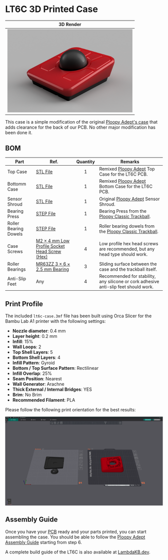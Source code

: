 # LT6C 3D Printed Case

|                                                3D Render                                                 |
| :------------------------------------------------------------------------------------------------------: |
| <a href="../assets/case-preview.png"><img src="../assets/case-preview.png" width=400 alt="Case 3D Render"></a> |


This case is a simple modification of the original [Ploopy Adept's case](https://github.com/ploopyco/adept-trackball/tree/master/hardware/mechanicals) that adds clearance for the back of our PCB. No other major modification has been done it.

## BOM

| Part                  | Ref.                                            | Quantity | Remarks                                                                              |
| --------------------- | ----------------------------------------------- | :------: | ------------------------------------------------------------------------------------ |
| Top Case              | [STL File](./lt6c-case-top.stl)                 |    1     | Remixed [Ploopy Adept] Top Case for the LT6C PCB.                                      |
| Bottomm Case          | [STL File](./lt6c-case-bottom.stl)              |    1     | Remixed [Ploopy Adept] Bottom Case for the LT6C PCB.                                   |
| Sensor Shroud         | [STL File](./lt6c-case-sensor-shroud.stl)       |    1     | Original [Ploopy Adept] Sensor Shroud.                                                |
| Bearing Press         | [STEP File][Ploopy Bit Bearing Press]           |    1     | Bearing Press from the [Ploopy Classic Trackball].                                     |
| Roller Bearing Dowels | [STEP File][Ploopy Rollber Bearing Dowel]       |    1     | Roller bearing dowels from the [Ploopy Classic Trackball].                             |
| Case Screws           | [M2 × 4 mm Low Profile Socket Head Screw (Hex)] |    4     | Low profile hex head screws are recommended, but any head type should work.          |
| Roller Bearings       | [MR63ZZ 3 × 6 × 2.5 mm Bearing]                 |    3     | Sliding surface between the case and the trackball itself.                           |
| Anti-Slip Feet        | Any                                             |    4     | Recommended for stability, any silicone or cork adhesive anti-slip feet should work. |

[Ploopy Adept]: https://github.com/ploopyco/adept-trackball/
[Ploopy Classic Trackball]: https://github.com/ploopyco/classic-trackball/
[M2 × 4 mm Low Profile Socket Head Screw (Hex)]: https://www.aliexpress.com/item/4001072025844.html
[MR63ZZ 3 × 6 × 2.5 mm Bearing]: https://www.aliexpress.com/item/1005001864936060.html
[Ploopy Bit Bearing Press]: https://github.com/ploopyco/classic-trackball/blob/master/hardware/Mechanicals/STEPs/Bit%20Bearing%20Press%20Complete.step
[Ploopy Rollber Bearing Dowel]: https://github.com/ploopyco/classic-trackball/blob/master/hardware/Mechanicals/STEPs/RollerBearingDowel.stp

## Print Profile

The included `lt6c-case.3mf` file has been built using Orca Slicer for the Bambu Lab A1 printer with the following settings:

- **Nozzle diameter**: 0.4 mm
- **Layer height**: 0.2 mm
- **Infill**: 15%
- **Wall Loops**: 2
- **Top Shell Layers**: 5
- **Bottom Shell Layers**: 4
- **Infill Pattern**: Gyroid
- **Bottom / Top Surface Pattern**: Rectilinear
- **Infill Overlap**: 25%
- **Seam Position**: Nearest
- **Wall Generator**: Arachne
- **Thick External / Internal Bridges**: YES
- **Brim**: No Brim
- **Recommended Filament**: PLA

Please follow the following print orientation for the best results:

![Print Orientation](../assets/case-print-orientation.png)

## Assembly Guide

Once you have your [PCB](/README.md#pcb) ready and your parts printed, you can start assembling the case. You should be able to follow the [Ploopy Adept Assembly Guide](https://github.com/ploopyco/adept-trackball/wiki/Ploopy-Adept-Trackball-Kit-Assembly#step-6-attach-the-optic-to-the-pmw-3360) starting from step 6.

A complete build guide of the LT6C is also available at [LambdaKB.dev](https://lambdakb.dev/devices/lt6c/build).
